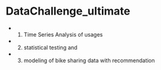 # DataChallenge_ultimate
* 1) Time Series Analysis of usages 
* 2) statistical testing and 
* 3) modeling of bike sharing data with recommendation 
